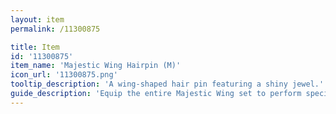 ```yaml
---
layout: item
permalink: /11300875

title: Item
id: '11300875'
item_name: 'Majestic Wing Hairpin (M)'
icon_url: '11300875.png'
tooltip_description: 'A wing-shaped hair pin featuring a shiny jewel.'
guide_description: 'Equip the entire Majestic Wing set to perform special animations.'
---
```

